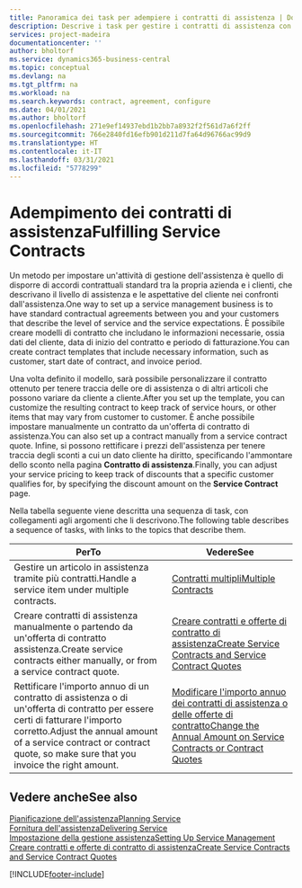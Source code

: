 ```yaml
---
title: Panoramica dei task per adempiere i contratti di assistenza | Documenti Microsoft
description: Descrive i task per gestire i contratti di assistenza con i clienti.
services: project-madeira
documentationcenter: ''
author: bholtorf
ms.service: dynamics365-business-central
ms.topic: conceptual
ms.devlang: na
ms.tgt_pltfrm: na
ms.workload: na
ms.search.keywords: contract, agreement, configure
ms.date: 04/01/2021
ms.author: bholtorf
ms.openlocfilehash: 271e9ef14937ebd1b2bb7a8932f2f561d7a6f2ff
ms.sourcegitcommit: 766e2840fd16efb901d211d7fa64d96766ac99d9
ms.translationtype: HT
ms.contentlocale: it-IT
ms.lasthandoff: 03/31/2021
ms.locfileid: "5778299"
---
```

# <a name="fulfilling-service-contracts"></a><span data-ttu-id="6c285-103">Adempimento dei contratti di assistenza</span><span class="sxs-lookup"><span data-stu-id="6c285-103">Fulfilling Service Contracts</span></span> 
<span data-ttu-id="6c285-104">Un metodo per impostare un'attività di gestione dell'assistenza è quello di disporre di accordi contrattuali standard tra la propria azienda e i clienti, che descrivano il livello di assistenza e le aspettative del cliente nei confronti dall'assistenza.</span><span class="sxs-lookup"><span data-stu-id="6c285-104">One way to set up a service management business is to have standard contractual agreements between you and your customers that describe the level of service and the service expectations.</span></span> <span data-ttu-id="6c285-105">È possibile creare modelli di contratto che includano le informazioni necessarie, ossia dati del cliente, data di inizio del contratto e periodo di fatturazione.</span><span class="sxs-lookup"><span data-stu-id="6c285-105">You can create contract templates that include necessary information, such as customer, start date of contract, and invoice period.</span></span>  
  
<span data-ttu-id="6c285-106">Una volta definito il modello, sarà possibile personalizzare il contratto ottenuto per tenere traccia delle ore di assistenza o di altri articoli che possono variare da cliente a cliente.</span><span class="sxs-lookup"><span data-stu-id="6c285-106">After you set up the template, you can customize the resulting contract to keep track of service hours, or other items that may vary from customer to customer.</span></span> <span data-ttu-id="6c285-107">È anche possibile impostare manualmente un contratto da un'offerta di contratto di assistenza.</span><span class="sxs-lookup"><span data-stu-id="6c285-107">You can also set up a contract manually from a service contract quote.</span></span> <span data-ttu-id="6c285-108">Infine, si possono rettificare i prezzi dell'assistenza per tenere traccia degli sconti a cui un dato cliente ha diritto, specificando l'ammontare dello sconto nella pagina **Contratto di assistenza**.</span><span class="sxs-lookup"><span data-stu-id="6c285-108">Finally, you can adjust your service pricing to keep track of discounts that a specific customer qualifies for, by specifying the discount amount on the **Service Contract** page.</span></span>  

<span data-ttu-id="6c285-109">Nella tabella seguente viene descritta una sequenza di task, con collegamenti agli argomenti che li descrivono.</span><span class="sxs-lookup"><span data-stu-id="6c285-109">The following table describes a sequence of tasks, with links to the topics that describe them.</span></span>   
  
|<span data-ttu-id="6c285-110">**Per**</span><span class="sxs-lookup"><span data-stu-id="6c285-110">**To**</span></span>|<span data-ttu-id="6c285-111">**Vedere**</span><span class="sxs-lookup"><span data-stu-id="6c285-111">**See**</span></span>|  
|------------|-------------|  
|<span data-ttu-id="6c285-112">Gestire un articolo in assistenza tramite più contratti.</span><span class="sxs-lookup"><span data-stu-id="6c285-112">Handle a service item under multiple contracts.</span></span> | [<span data-ttu-id="6c285-113">Contratti multipli</span><span class="sxs-lookup"><span data-stu-id="6c285-113">Multiple Contracts</span></span>](service-multiple-contracts.md)|  
|<span data-ttu-id="6c285-114">Creare contratti di assistenza manualmente o partendo da un'offerta di contratto assistenza.</span><span class="sxs-lookup"><span data-stu-id="6c285-114">Create service contracts either manually, or from a service contract quote.</span></span>| [<span data-ttu-id="6c285-115">Creare contratti e offerte di contratto di assistenza</span><span class="sxs-lookup"><span data-stu-id="6c285-115">Create Service Contracts and Service Contract Quotes</span></span>](service-how-to-create-service-contracts-and-service-contract-quotes.md)|
|<span data-ttu-id="6c285-116">Rettificare l'importo annuo di un contratto di assistenza o di un'offerta di contratto per essere certi di fatturare l'importo corretto.</span><span class="sxs-lookup"><span data-stu-id="6c285-116">Adjust the annual amount of a service contract or contract quote, so make sure that you invoice the right amount.</span></span>|[<span data-ttu-id="6c285-117">Modificare l'importo annuo dei contratti di assistenza o delle offerte di contratto</span><span class="sxs-lookup"><span data-stu-id="6c285-117">Change the Annual Amount on Service Contracts or Contract Quotes</span></span>](service-how-to-change-the-annual-amount-on-service-contracts-or-contract-quotes.md)|

## <a name="see-also"></a><span data-ttu-id="6c285-118">Vedere anche</span><span class="sxs-lookup"><span data-stu-id="6c285-118">See also</span></span>
[<span data-ttu-id="6c285-119">Pianificazione dell'assistenza</span><span class="sxs-lookup"><span data-stu-id="6c285-119">Planning Service</span></span>](service-plan-service.md)  
[<span data-ttu-id="6c285-120">Fornitura dell'assistenza</span><span class="sxs-lookup"><span data-stu-id="6c285-120">Delivering Service</span></span>](service-deliver-service.md)  
[<span data-ttu-id="6c285-121">Impostazione della gestione assistenza</span><span class="sxs-lookup"><span data-stu-id="6c285-121">Setting Up Service Management</span></span>](service-setup-service.md)  
[<span data-ttu-id="6c285-122">Creare contratti e offerte di contratto di assistenza</span><span class="sxs-lookup"><span data-stu-id="6c285-122">Create Service Contracts and Service Contract Quotes</span></span>](service-how-to-create-service-contracts-and-service-contract-quotes.md)  


[!INCLUDE[footer-include](includes/footer-banner.md)]